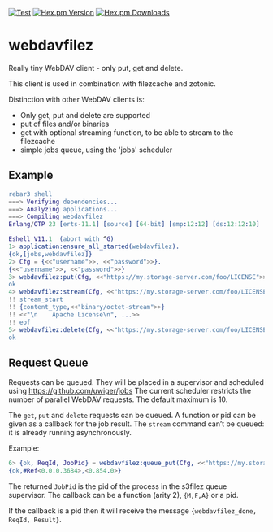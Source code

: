 [![Test](https://github.com/mworrell/webdavfilez/workflows/Test/badge.svg)](https://github.com/mworrell/webdavfilez/actions)
[![Hex.pm Version](https://img.shields.io/hexpm/v/webdavfilez.svg)](https://hex.pm/packages/webdavfilez)
[![Hex.pm Downloads](https://img.shields.io/hexpm/dt/webdavfilez.svg)](https://hex.pm/packages/webdavfilez)

webdavfilez
===========

Really tiny WebDAV client - only put, get and delete.

This client is used in combination with filezcache and zotonic.

Distinction with other WebDAV clients is:

 * Only get, put and delete are supported
 * put of files and/or binaries
 * get with optional streaming function, to be able to stream to the filezcache
 * simple jobs queue, using the 'jobs' scheduler

Example
-------

```erlang
rebar3 shell
===> Verifying dependencies...
===> Analyzing applications...
===> Compiling webdavfilez
Erlang/OTP 23 [erts-11.1] [source] [64-bit] [smp:12:12] [ds:12:12:10] [async-threads:1] [hipe]

Eshell V11.1  (abort with ^G)
1> application:ensure_all_started(webdavfilez).
{ok,[jobs,webdavfilez]}
2> Cfg = {<<"username">>, <<"password">>}.
{<<"username">>, <<"password">>}
3> webdavfilez:put(Cfg, <<"https://my.storage-server.com/foo/LICENSE">>, {filename, "LICENSE"}).
ok
4> webdavfilez:stream(Cfg, <<"https://my.storage-server.com/foo/LICENSE">>, fun(X) -> io:format("!! ~p~n", [X]) end).
!! stream_start
!! {content_type,<<"binary/octet-stream">>}
!! <<"\n    Apache License\n", ...>>
!! eof
5> webdavfilez:delete(Cfg, <<"https://my.storage-server.com/foo/LICENSE">>).
ok
```

Request Queue
-------------

Requests can be queued. They will be placed in a supervisor and scheduled using https://github.com/uwiger/jobs
The current scheduler restricts the number of parallel WebDAV requests. The default maximum is 10.

The `get`, `put` and `delete` requests can be queued. A function or pid can be given as a callback for the job result.
The `stream` command can’t be queued: it is already running asynchronously.

Example:

```erlang
6> {ok, ReqId, JobPid} = webdavfilez:queue_put(Cfg, <<"https://my.storage-server.com/foo/LICENSE">>, {filename, 10175, "LICENSE"}, fun(ReqId, Result) -> nop end).
{ok,#Ref<0.0.0.3684>,<0.854.0>}
```

The returned `JobPid` is the pid of the process in the s3filez queue supervisor.
The callback can be a function (arity 2), `{M,F,A}` or a pid.

If the callback is a pid then it will receive the message `{webdavfilez_done, ReqId, Result}`.

